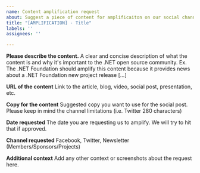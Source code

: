 ```yaml
---
name: Content amplification request
about: Suggest a piece of content for amplificaiton on our social channels
title: "[AMPLIFICATION] - Title"
labels: ''
assignees: ''

---
```


**Please describe the content.**
A clear and concise description of what the content is and why it's important to the .NET open source community. Ex. The .NET Foundation should amplify this content because it provides news about a .NET Foundation new project release [...]

**URL of the content**
Link to the article, blog, video, social post, presentation, etc. 

**Copy for the content**
Suggested copy you want to use for the social post. Please keep in mind the channel limitations (i.e. Twitter 280 characters)

**Date requested**
The date you are requesting us to amplify. We will try to hit that if approved. 

**Channel requested**
Facebook, Twitter, Newsletter (Members/Sponsors/Projects)


**Additional context**
Add any other context or screenshots about the request here.
